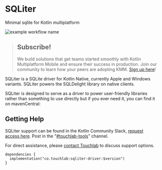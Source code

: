 # SQLiter

Minimal sqlite for Kotlin multiplatform

![example workflow name](https://github.com/touchlab/SQLiter/workflows/build/badge.svg)

> ## Subscribe!
>
> We build solutions that get teams started smoothly with Kotlin Multiplatform Mobile and ensure their success in production. Join our community to learn how your peers are adopting KMM.
 [Sign up here](https://go.touchlab.co/newsletter-gh)!

SQLiter is a SQLite driver for Kotlin Native, currently Apple and Windows variants. SQLiter powers the SQLDelight library
on native clients.


SQLiter is designed to serve as a driver to power user-friendly libraries rather than something to use directly but if you ever need it, you can find it on mavenCentral:

## Getting Help

SQLiter support can be found in the Kotlin Community Slack, [request access here](http://slack.kotlinlang.org/). Post in the "[#touchlab-tools](https://kotlinlang.slack.com/archives/CTJB58X7X)" channel.

For direct assistance, please [contact Touchlab](https://go.touchlab.co/contactus-gh) to discuss support options.


```
dependencies {
  implementation("co.touchlab:sqliter-driver:$version")
}
```
